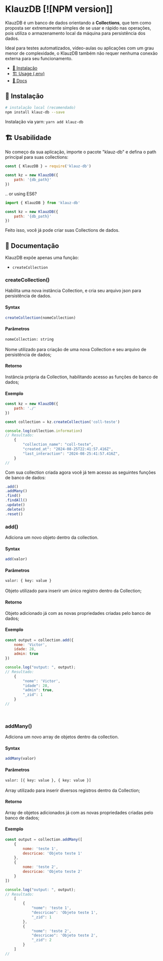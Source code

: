 <!-- # KlauzDB [![NPM version](https://img.shields.io/npm/v/klauz-db.svg?style=flat-square)](https://www.npmjs.com/package/klauz-db) -->
# KlauzDB [![NPM version]]

KlauzDB é um banco de dados orientando a **Collections**, que tem como proposta ser extremamente simples de se usar e rápido nas operações, pois utiliza o armazenamento local da máquina para persistência dos dados.

Ideal para testes automatizados, vídeo-aulas ou aplicações com um grau menor de complexidade, o KlauzDB também não requer nenhuma conexão externa para seu funcionamento.


* [🌱 Instalação](#-Instalação)
* [🏗️ Usage (.env)](#%EF%B8%8F-usage)
* [📖 Docs](#-documentation)
<!-- * [📚 Examples](#-examples) -->
<!-- * [❓ FAQ](#-faq) -->
<!-- * [⏱️ Changelog](./CHANGELOG.md) -->

## 🌱 Instalação

```bash
# instalação local (recomendado)
npm install klauz-db --save
```

Instalação via yarn: `yarn add klauz-db`

## 🏗️ Usabilidade

No começo da sua aplicação, importe o pacote "klauz-db" e defina o path principal para suas collections:

```javascript
const { KlauzDB } = require('klauz-db')

const kz = new KlauzDB({
    path: '{db_path}'
})
```

.. or using ES6?

```javascript
import { KlauzDB } from 'klauz-db'

const kz = new KlauzDB({
    path: '{db_path}'
})
```

Feito isso, você já pode criar suas Collections de dados.
<br>

## 📖 Documentação

KlauzDB expõe apenas uma função:

* `createCollection`

### createCollection()
Habilita uma nova instância Collection, e cria seu arquivo json para persistência de dados.

#### Syntax
```js
createCollection(nomeCollection)
```

#### Parâmetros
`nomeCollection: string`<br><br>Nome utilizado para criação de uma nova Collection e seu arquivo de persistência de dados;

#### Retorno
Instância própria da Collection, habilitando acesso as funções de banco de dados;

#### Exemplo
```js
const kz = new KlauzDB({
    path: './'
})

const collection = kz.createCollection('coll-teste')

console.log(collection.information)
// Resultado:
    {
        "collection_name": "coll-teste",
        "created_at": "2024-08-25T22:41:57.416Z",
        "last_interaction": "2024-08-25:41:57.416Z",
    }
//
```

Com sua collection criada agora você já tem acesso as seguintes funções de banco de dados:
```js
.add()
.addMany()
.find()
.findAll()
.update()
.delete()
.reset()
```

### add()
Adiciona um novo objeto dentro da collection.

#### Syntax
```js
add(valor)
```

#### Parâmetros
`valor: { key: value }`<br><br>Objeto utilizado para inserir um único registro dentro da Collection;

#### Retorno
Objeto adicionado já com as novas propriedades criadas pelo banco de dados;

#### Exemplo
```js
const output = collection.add({
    nome: 'Victor',
    idade: 28,
    admin: true
})

console.log("output: ", output);
// Resultado:
    {
        "nome": 'Victor',
        "idade": 28,
        "admin": true,
        "_zid": 1
    }
//
```
<br>

### addMany()
Adiciona um novo array de objetos dentro da collection.

#### Syntax
```js
addMany(valor)
```

#### Parâmetros
`valor: [{ key: value }, { key: value }]`<br><br>Array utilizado para inserir diversos registros dentro da Collection;

#### Retorno
Array de objetos adicionados já com as novas propriedades criadas pelo banco de dados;

#### Exemplo
```js
const output = collection.addMany([
    {
        nome: 'teste 1',
        descricao: 'Objeto teste 1'
    },
    {
        nome: 'teste 2',
        descricao: 'Objeto teste 2'
    }
])

console.log("output: ", output);
// Resultado:
    [
        {
            "nome": 'teste 1',
            "descricao": 'Objeto teste 1',
            "_zid": 1
        },
        {
            "nome": 'teste 2',
            "descricao": 'Objeto teste 2',
            "_zid": 2
        }
    ]
//
```



